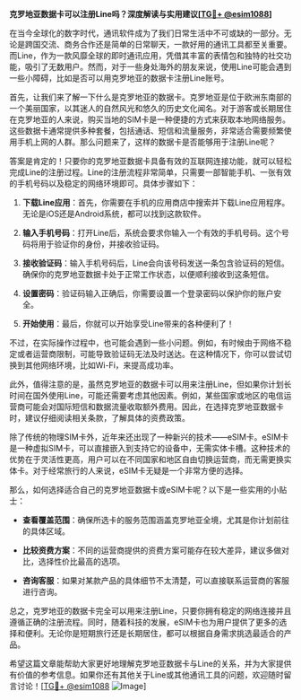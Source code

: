 **克罗地亚数据卡可以注册Line吗？深度解读与实用建议[[TG💪+ @esim1088](https://t.me/s/esim1088)]**

在当今全球化的数字时代，通讯软件成为了我们日常生活中不可或缺的一部分。无论是跨国交流、商务合作还是简单的日常聊天，一款好用的通讯工具都至关重要。而Line，作为一款风靡全球的即时通讯应用，凭借其丰富的表情包和独特的社交功能，吸引了无数用户。然而，对于一些身处海外的朋友来说，使用Line可能会遇到一些小障碍，比如是否可以用克罗地亚的数据卡注册Line账号。

首先，让我们来了解一下什么是克罗地亚的数据卡。克罗地亚是位于欧洲东南部的一个美丽国家，以其迷人的自然风光和悠久的历史文化闻名。对于游客或长期居住在克罗地亚的人来说，购买当地的SIM卡是一种便捷的方式来获取本地网络服务。这些数据卡通常提供多种套餐，包括通话、短信和流量服务，非常适合需要频繁使用手机上网的人群。那么问题来了，这样的数据卡是否能够用于注册Line呢？

答案是肯定的！只要你的克罗地亚数据卡具备有效的互联网连接功能，就可以轻松完成Line的注册过程。Line的注册流程非常简单，只需要一部智能手机、一张有效的手机号码以及稳定的网络环境即可。具体步骤如下：

1. **下载Line应用**：首先，你需要在手机的应用商店中搜索并下载Line应用程序。无论是iOS还是Android系统，都可以找到这款软件。

2. **输入手机号码**：打开Line后，系统会要求你输入一个有效的手机号码。这个号码将用于验证你的身份，并接收验证码。

3. **接收验证码**：输入手机号码后，Line会向该号码发送一条包含验证码的短信。确保你的克罗地亚数据卡处于正常工作状态，以便顺利接收到这条短信。

4. **设置密码**：验证码输入正确后，你需要设置一个登录密码以保护你的账户安全。

5. **开始使用**：最后，你就可以开始享受Line带来的各种便利了！

不过，在实际操作过程中，也可能会遇到一些小问题。例如，有时候由于网络不稳定或者运营商限制，可能导致验证码无法及时送达。在这种情况下，你可以尝试切换到其他网络环境，比如Wi-Fi，来提高成功率。

此外，值得注意的是，虽然克罗地亚的数据卡可以用来注册Line，但如果你计划长时间在国外使用Line，可能还需要考虑其他因素。例如，某些国家或地区的电信运营商可能会对国际短信和数据流量收取额外费用。因此，在选择克罗地亚数据卡时，建议仔细阅读相关条款，了解具体的资费政策。

除了传统的物理SIM卡外，近年来还出现了一种新兴的技术——eSIM卡。eSIM卡是一种虚拟SIM卡，可以直接嵌入到支持它的设备中，无需实体卡槽。这种技术的优势在于灵活性更高，用户可以在不同国家和地区自由切换运营商，而无需更换实体卡。对于经常旅行的人来说，eSIM卡无疑是一个非常方便的选择。

那么，如何选择适合自己的克罗地亚数据卡或eSIM卡呢？以下是一些实用的小贴士：

- **查看覆盖范围**：确保所选卡的服务范围涵盖克罗地亚全境，尤其是你计划前往的具体区域。
  
- **比较资费方案**：不同的运营商提供的资费方案可能存在较大差异，建议多做对比，选择性价比最高的选项。

- **咨询客服**：如果对某款产品的具体细节不太清楚，可以直接联系运营商的客服进行咨询。

总之，克罗地亚的数据卡完全可以用来注册Line，只要你拥有稳定的网络连接并且遵循正确的注册流程。同时，随着科技的发展，eSIM卡也为用户提供了更多的选择和便利。无论你是短期旅行还是长期居住，都可以根据自身需求挑选最适合的产品。

希望这篇文章能帮助大家更好地理解克罗地亚数据卡与Line的关系，并为大家提供有价值的参考信息。如果你还有其他关于Line或其他通讯工具的问题，欢迎随时留言讨论！[[TG💪+ @esim1088](https://t.me/s/esim1088) ![Image](https://i.postimg.cc/4NQfJmqS/Snipaste-2025-05-13-00-14-12.png)]
